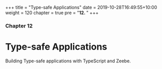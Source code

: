 +++
title = "Type-safe Applications"
date = 2019-10-28T16:49:55+10:00
weight = 120
chapter = true
pre = "<b>12. </b>"
+++

### Chapter 12

# Type-safe Applications

Building Type-safe applications with TypeScript and Zeebe.
